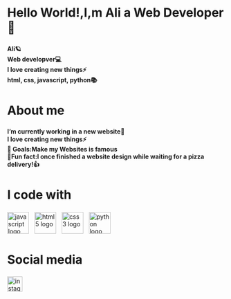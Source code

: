 <h1 align="left">Hello World!,I,m Ali a Web Developer👋</h1>

###

<h4 align="left">Ali🪐<br>Web developver💻<br>I love creating new things⚡<br>html, css, javascript, python📚</h4>

###

<h1 align="left">About me</h1>

###

<h4 align="left">I’m currently working in a new website🔭<br>I love creating new things⚡<br>🎯 Goals:Make my Websites is famous<br>🎲Fun fact:I once finished a website design while waiting for a pizza delivery!👍</h4>

###

<h1 align="left">I code with</h1>

###

<div align="left">
  <img src="https://cdn.jsdelivr.net/gh/devicons/devicon/icons/javascript/javascript-plain.svg" height="50" alt="javascript logo"  />
  <img width="5" />
  <img src="https://cdn.jsdelivr.net/gh/devicons/devicon/icons/html5/html5-original.svg" height="50" alt="html5 logo"  />
  <img width="5" />
  <img src="https://cdn.jsdelivr.net/gh/devicons/devicon/icons/css3/css3-original.svg" height="50" alt="css3 logo"  />
  <img width="5" />
  <img src="https://cdn.jsdelivr.net/gh/devicons/devicon/icons/python/python-original.svg" height="50" alt="python logo"  />
</div>

###

<h1 align="left">Social media</h1>

###

<div align="left">
  <a href="https://www.instagram.com/mazenali8708/" target="_blank">
    <img src="https://img.shields.io/static/v1?message=Instagram&logo=instagram&label=&color=E4405F&logoColor=white&labelColor=&style=for-the-badge" height="35" alt="instagram logo"  />
  </a>
</div>

